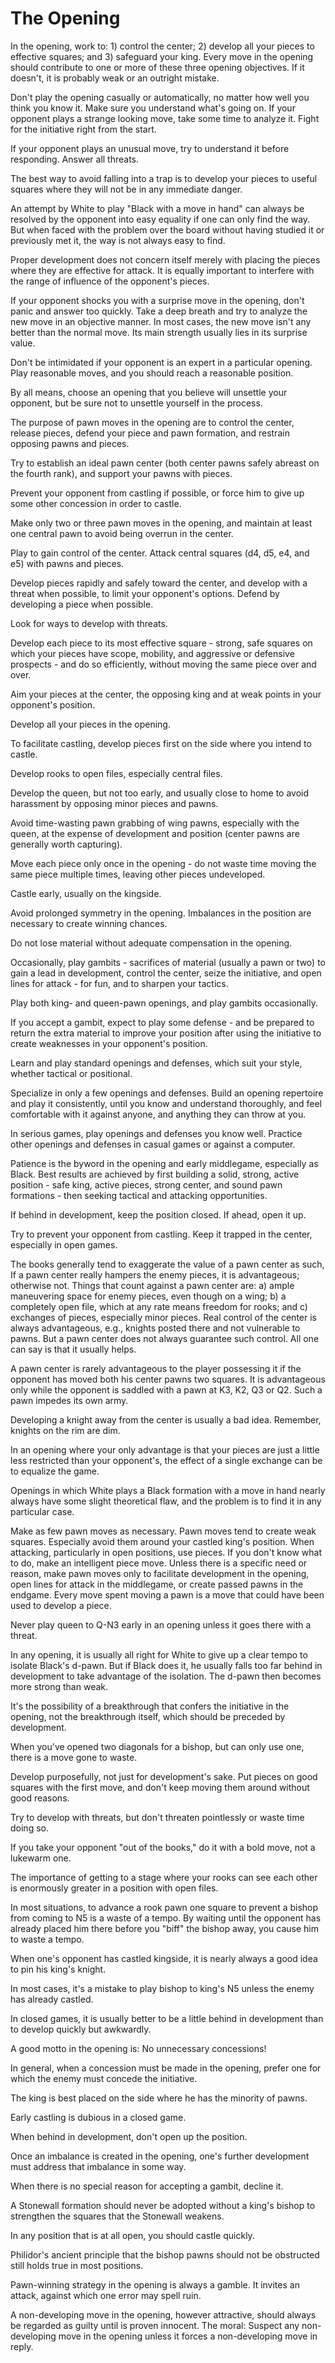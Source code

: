 # The Opening

In the opening, work to: 1) control the center; 2) develop all your pieces to effective squares; and 3) safeguard your king. Every move in the opening should contribute to one or more of these three opening objectives. If it doesn't, it is probably weak or an outright mistake.

Don't play the opening casually or automatically, no matter how well you think you know it. Make sure you understand what's going on. If your opponent plays a strange looking move, take some time to analyze it. Fight for the initiative right from the start. 

If your opponent plays an unusual move, try to understand it before responding. Answer all threats.

The best way to avoid falling into a trap is to develop your pieces to useful squares where they will not be in any immediate danger.

An attempt by White to play "Black with a move in hand" can always be resolved by the opponent into easy equality if one can only find the way. But when faced with the problem over the board without having studied it or previously met it, the way is not always easy to find.

Proper development does not concern itself merely with placing the pieces where they are effective for attack. It is equally important to interfere with the range of influence of the opponent's pieces.

If your opponent shocks you with a surprise move in the opening, don't panic and answer too quickly. Take a deep breath and try to analyze the new move in an objective manner. In most cases, the new move isn't any better than the normal move. Its main strength usually lies in its surprise value.

Don't be intimidated if your opponent is an expert in a particular opening. Play reasonable moves, and you should reach a reasonable position.

By all means, choose an opening that you believe will unsettle your opponent, but be sure not to unsettle yourself in the process.

The purpose of pawn moves in the opening are to control the center, release pieces, defend your piece and pawn formation, and restrain opposing pawns and pieces.

Try to establish an ideal pawn center (both center pawns safely abreast on the fourth rank), and support your pawns with pieces. 

Prevent your opponent from castling if possible, or force him to give up some other concession in order to castle.

Make only two or three pawn moves in the opening, and maintain at least one central pawn to avoid being overrun in the center.

Play to gain control of the center. Attack central squares (d4, d5, e4, and e5) with pawns and pieces.

Develop pieces rapidly and safely toward the center, and develop with a threat when possible, to limit your opponent's options. Defend by developing a piece when possible.

Look for ways to develop with threats.

Develop each piece to its most effective square - strong, safe squares on which your pieces have scope, mobility, and aggressive or defensive prospects - and do so efficiently, without moving the same piece over and over.

Aim your pieces at the center, the opposing king and at weak points in your opponent's position.

Develop all your pieces in the opening.

To facilitate castling, develop pieces first on the side where you intend to castle.

Develop rooks to open files, especially central files.

Develop the queen, but not too early, and usually close to home to avoid harassment by opposing minor pieces and pawns.

Avoid time-wasting pawn grabbing of wing pawns, especially with the queen, at the expense of development and position (center pawns are generally worth capturing).

Move each piece only once in the opening - do not waste time moving the same piece multiple times, leaving other pieces undeveloped.

Castle early, usually on the kingside.

Avoid prolonged symmetry in the opening. Imbalances in the position are necessary to create winning chances.

Do not lose material without adequate compensation in the opening.

Occasionally, play gambits - sacrifices of material (usually a pawn or two) to gain a lead in development, control the center, seize the initiative, and open lines for attack - for fun, and to sharpen your tactics.

Play both king- and queen-pawn openings, and play gambits occasionally.

If you accept a gambit, expect to play some defense - and be prepared to return the extra material to improve your position after using the initiative to create weaknesses in your opponent's position. 

Learn and play standard openings and defenses, which suit your style, whether tactical or positional.

Specialize in only a few openings and defenses. Build an opening repertoire and play it consistently, until you know and understand thoroughly, and feel comfortable with it against anyone, and anything they can throw at you.

In serious games, play openings and defenses you know well. Practice other openings and defenses in casual games or against a computer.

Patience is the byword in the opening and early middlegame, especially as Black. Best results are achieved by first building a solid, strong, active position - safe king, active pieces, strong center, and sound pawn formations - then seeking tactical and attacking opportunities.

If behind in development, keep the position closed. If ahead, open it up.

Try to prevent your opponent from castling. Keep it trapped in the center, especially in open games.

The books generally tend to exaggerate the value of a pawn center as such, If a pawn center really hampers the enemy pieces, it is advantageous; otherwise not. Things that count against a pawn center are: a) ample maneuvering space for enemy pieces, even though on a wing; b) a completely open file, which at any rate means freedom for rooks; and c) exchanges of pieces, especially minor pieces. Real control of the center is always advantageous, e.g., knights posted there and not vulnerable to pawns. But a pawn center does not always guarantee such control. All one can say is that it usually helps.

A pawn center is rarely advantageous to the player possessing it if the opponent has moved both his center pawns two squares. It is advantageous only while the opponent is saddled with a pawn at K3, K2, Q3 or Q2. Such a pawn impedes its own army.

Developing a knight away from the center is usually a bad idea. Remember, knights on the rim are dim. 

In an opening where your only advantage is that your pieces are just a little less restricted than your opponent's, the effect of a single exchange can be to equalize the game.

Openings in which White plays a Black formation with a move in hand nearly always have some slight theoretical flaw, and the problem is to find it in any particular case.

Make as few pawn moves as necessary. Pawn moves tend to create weak squares. Especially avoid them around your castled king's position. When attacking, particularly in open positions, use pieces. If you don't know what to do, make an intelligent piece move. Unless there is a specific need or reason, make pawn moves only to facilitate development in the opening, open lines for attack in the middlegame, or create passed pawns in the endgame. Every move spent moving a pawn is a move that could have been used to develop a piece. 

Never play queen to Q-N3 early in an opening unless it goes there with a threat.

In any opening, it is usually all right for White to give up a clear tempo to isolate Black's d-pawn. But if Black does it, he usually falls too far behind in development to take advantage of the isolation. The d-pawn then becomes more strong than weak.

It's the possibility of a breakthrough that confers the initiative in the opening, not the breakthrough itself, which should be preceded by development.

When you've opened two diagonals for a bishop, but can only use one, there is a move gone to waste.

Develop purposefully, not just for development's sake. Put pieces on good squares with the first move, and don't keep moving them around without good reasons.

Try to develop with threats, but don't threaten pointlessly or waste time doing so.

If you take your opponent "out of the books," do it with a bold move, not a lukewarm one.

The importance of getting to a stage where your rooks can see each other is enormously greater in a position with open files.

In most situations, to advance a rook pawn one square to prevent a bishop from coming to N5 is a waste of a tempo. By waiting until the opponent has already placed him there before you "biff" the bishop away, you cause him to waste a tempo.

When one's opponent has castled kingside, it is nearly always a good idea to pin his king's knight.

In most cases, it's a mistake to play bishop to king's N5 unless the enemy has already castled.

In closed games, it is usually better to be a little behind in development than to develop quickly but awkwardly.

A good motto in the opening is: No unnecessary concessions!

In general, when a concession must be made in the opening, prefer one for which the enemy must concede the initiative.

The king is best placed on the side where he has the minority of pawns.

Early castling is dubious in a closed game.

When behind in development, don't open up the position.

Once an imbalance is created in the opening, one's further development must address that imbalance in some way.

When there is no special reason for accepting a gambit, decline it.

A Stonewall formation should never be adopted without a king's bishop to strengthen the squares that the Stonewall weakens.

In any position that is at all open, you should castle quickly.

Philidor's ancient principle that the bishop pawns should not be obstructed still holds true in most positions.

Pawn-winning strategy in the opening is always a gamble. It invites an attack, against which one error may spell ruin.

A non-developing move in the opening, however attractive, should always be regarded as guilty until is proven innocent. The moral: Suspect any non-developing move in the opening unless it forces a non-developing move in reply.